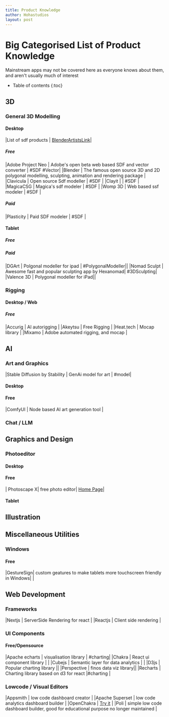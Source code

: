 ```yaml
---
title: Product Knowledge
author: Hohastudios
layout: post
---
```



# Big Categorised List of Product Knowledge
Mainstream apps may not be covered here as everyone knows about them, and aren't usually much of interest

* Table of contents
{:toc}

## 3D

### General 3D Modelling
#### Desktop

|List of sdf products | [BlenderArtistsLink](https://blenderartists.org/t/the-big-magicacsg-and-sdf-modeling-thread/1293075/1)|

##### Free

|Adobe Project Neo | Adobe's open beta web based SDF and vector converter | #SDF #Vector|
|Blender | The famous open source 3D and 2D polygonal modelling, sculpting, animation and rendering package |
|Clavicula | Open source Sdf modeller | #SDF |
|Clayit | | #SDF |
|MagicaCSG | Magica's sdf modeler | #SDF |
|Womp 3D | Web based ssf modeler | #SDF |


##### Paid

|Plasticity | Paid SDF modeler | #SDF |

#### Tablet

##### Free


##### Paid

|DGArt | Polgonal modeller for ipad | #PolygonalModeller||
|Nomad Sculpt | Awesome fast and popular sculpting app by Hexanomad| #3DSculpting|
|Valence 3D | Polygonal modeller for iPad||

### Rigging

#### Desktop / Web
##### Free

|Accurig | AI autorigging |
|Akeytsu | Free Rigging |
|Heat.tech | Mocap library |
|Mixamo | Adobe automated rigging, and mocap |


## AI

### Art and Graphics

|Stable Diffusion by Stability | GenAi model for art | #model|
	
#### Desktop

#### Free

|ComfyUI | Node based AI art generation tool |
    

### Chat / LLM

## Graphics and Design

### Photoeditor

#### Desktop

#### Free

| Photoscape X| free photo editor| [Home Page](http://x.photoscape.org)|

#### Tablet

## Illustration

## Miscellaneous Utilities

### Windows

#### Free
|GestureSign| custom geatures to make tablets more touchscreen friendly in Windows| |

## Web Development

### Frameworks
    
|Nextjs | ServerSide Rendering for react |
|Reactjs | Client side rendering |

### UI Components

#### Free/Opensource

|Apache echarts | visualisation library | #charting|
|Chakra | React ui component library | |
|Cubejs | Semantic layer for data analytics | |
|D3js | Popular charting library ||
|Perspective | finos data viz library||
|Recharts | Charting library based on d3 for react |#charting |



### Lowcode / Visual Editors

|Appsmith | low code dashboard creator |
|Apache Superset | low code analytics dashboard builder |
|OpenChakra | [Try it](https://v1.openchakra.app/) |
|Poli | simple low code dashboard builder, good for educational purpose no longer maintained |
